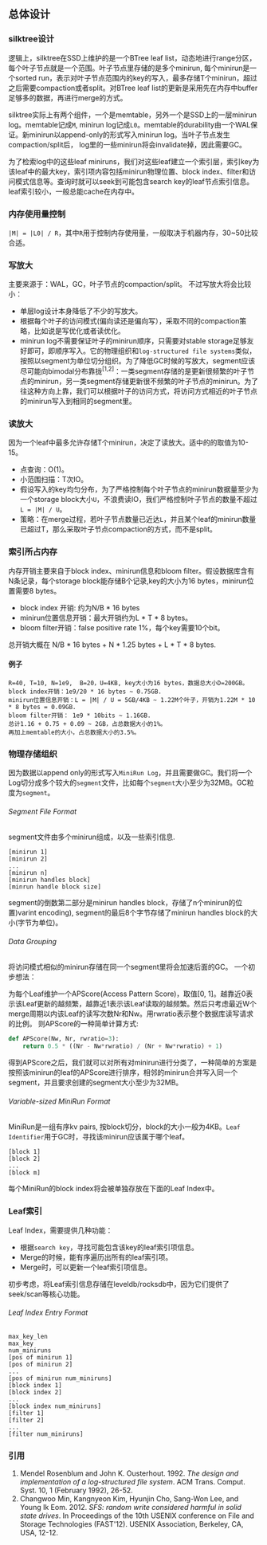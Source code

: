 ## 总体设计
### silktree设计
逻辑上，silktree在SSD上维护的是一个BTree leaf list，动态地进行range分区，每个叶子节点就是一个范围。叶子节点里存储的是多个minirun, 每个minirun是一个sorted run，表示对叶子节点范围内的key的写入，最多存储T个minirun，超过之后需要compaction或者split。对BTree leaf list的更新是采用先在内存中buffer足够多的数据，再进行merge的方式。

silktree实际上有两个组件，一个是memtable，另外一个是SSD上的一层minirun log。memtable记成`M`, minirun log记成`L0`。memtable的durability由一个WAL保证。新minirun以append-only的形式写入minirun log。当叶子节点发生compaction/split后， log里的一些minirun将会invalidate掉，因此需要GC。

为了检索log中的这些leaf miniruns，我们对这些leaf建立一个索引层，索引key为该leaf中的最大key，索引项内容包括minirun物理位置、block index、filter和访问模式信息等。查询时就可以seek到可能包含search key的leaf节点索引信息。leaf索引较小，一般总能cache在内存中。
### 内存使用量控制
```|M| = |L0| / R```，其中`R`用于控制内存使用量，一般取决于机器内存，30~50比较合适。
### 写放大
主要来源于：WAL，GC，叶子节点的compaction/split。
不过写放大将会比较小：
* 单层log设计本身降低了不少的写放大。
* 根据每个叶子的访问模式(偏向读还是偏向写），采取不同的compaction策略，比如说是写优化或者读优化。
* minirun log不需要保证叶子的minirun顺序，只需要对stable storage足够友好即可，即顺序写入。它的物理组织和`log-structured file systems`类似，按照以segment为单位切分组织。为了降低GC时候的写放大，segment应该尽可能向bimodal分布靠拢<sup>[1,2]</sup>：一类segment存储的是更新很频繁的叶子节点的minirun，另一类segment存储更新很不频繁的叶子节点的minirun。为了往这种方向上靠，我们可以根据叶子的访问方式，将访问方式相近的叶子节点的minirun写入到相同的segment里。
### 读放大
因为一个leaf中最多允许存储T个minirun，决定了读放大。适中的的取值为10-15。
* 点查询：O(1)。
* 小范围扫描：T次IO。
* 假设写入的key均匀分布，为了严格控制每个叶子节点的minirun数据量至少为一个storage block大小`U`，不浪费读IO，我们严格控制叶子节点的数量不超过`L = |M| / U`。
* 策略：在merge过程，若叶子节点数量已近达`L`，并且某个leaf的minirun数量已超过T，那么采取叶子节点compaction的方式，而不是split。

### 索引所占内存
内存开销主要来自于block index、minirun信息和bloom filter。假设数据库含有N条记录，每个storage block能存储B个记录,key的大小为16 bytes，minirun位置需要8 bytes。

* block index 开销: 约为N/B * 16 bytes
* minirun位置信息开销：最大开销约为L * T * 8 bytes。
* bloom filter开销：false positive rate 1%，每个key需要10个bit。

总开销大概在 N/B * 16 bytes + N * 1.25 bytes + L * T * 8 bytes.

#### 例子
    R=40, T=10, N=1e9,  B=20，U=4KB, key大小为16 bytes，数据总大小D=200GB。
    block index开销：1e9/20 * 16 bytes ~ 0.75GB. 
    minirun位置信息开销：L = |M| / U = 5GB/4KB ~ 1.22M个叶子，开销为1.22M * 10 * 8 bytes = 0.09GB.
    bloom filter开销： 1e9 * 10bits ~ 1.16GB. 
    总计1.16 + 0.75 + 0.09 ~ 2GB，占总数据大小的1%。
    再加上memtable的大小，占总数据大小的3.5%。
### 物理存储组织
因为数据以append only的形式写入`MiniRun Log`，并且需要做GC。我们将一个Log切分成多个较大的`segment`文件，比如每个`segment`大小至少为32MB。GC粒度为`segment`。
###### Segment File Format
segment文件由多个minirun组成，以及一些索引信息.
```text
[minirun 1] 
[minirun 2]
...
[minirun n]
[minirun handles block]
[minrun handle block size]
```
segment的倒数第二部分是minirun handles block，存储了n个minirun的位置)varint encoding), segment的最后8个字节存储了minirun handles block的大小(字节为单位)。
###### Data Grouping
将访问模式相似的minirun存储在同一个segment里将会加速后面的GC。
一个初步想法：

为每个Leaf维护一个APScore(Access Pattern Score)，取值[0, 1]。越靠近0表示该Leaf更新的越频繁，越靠近1表示该Leaf读取的越频繁。然后只考虑最近W个merge周期以内该Leaf的读写次数Nr和Nw。用rwratio表示整个数据库读写请求的比例。
则APScore的一种简单计算方式:
```python
def APScore(Nw, Nr, rwratio=3):
    return 0.5 * ((Nr - Nw*rwratio) / (Nr + Nw*rwratio) + 1)
```

得到APScore之后，我们就可以对所有对minirun进行分类了，一种简单的方案是按照该minirun的leaf的APScore进行排序，相邻的minirun合并写入同一个segment，并且要求创建的segment大小至少为32MB。

###### Variable-sized MiniRun Format
MiniRun是一组有序kv pairs, 按block切分，block的大小一般为4KB。`Leaf Identifier`用于GC时，寻找该minirun应该属于哪个leaf。
```text
[block 1]
[block 2]
...
[block m]
```
每个MiniRun的block index将会被单独存放在下面的Leaf Index中。

### Leaf索引
Leaf Index，需要提供几种功能：
* 根据`search key`，寻找可能包含该key的leaf索引项信息。
* Merge的时候，能有序遍历出所有的leaf索引项。
* Merge时，可以更新一个leaf索引项信息。

初步考虑，将Leaf索引信息存储在leveldb/rocksdb中，因为它们提供了seek/scan等核心功能。
###### Leaf Index Entry Format
```text
max_key_len
max_key
num_miniruns
[pos of minirun 1]
[pos of minirun 2]
...
[pos of minirun num_miniruns]
[block index 1]
[block index 2]
...
[block index num_miniruns]
[filter 1]
[filter 2]
...
[filter num_miniruns]
```
### 引用
1. Mendel Rosenblum and John K. Ousterhout. 1992. *The design and implementation of a log-structured file system*. ACM Trans. Comput. Syst. 10, 1 (February 1992), 26-52.
2. Changwoo Min, Kangnyeon Kim, Hyunjin Cho, Sang-Won Lee, and Young Ik Eom. 2012. *SFS: random write considered harmful in solid state drives*. In Proceedings of the 10th USENIX conference on File and Storage Technologies (FAST'12). USENIX Association, Berkeley, CA, USA, 12-12.
